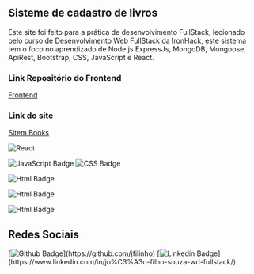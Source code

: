 
## Sisteme de cadastro de livros
Este site foi feito para a prática de desenvolvimento FullStack, lecionado pelo curso de Desenvolvimento Web FullStack da IronHack, este sistema tem o foco no aprendizado de Node.js ExpressJs, MongoDB, Mongoose, ApiRest, Bootstrap, CSS, JavaScript e React. 

### Link Repositório do Frontend
[Frontend](https://github.com/jfilinho/react-ironplate)

### Link do site

[Sitem Books](https://cadastro-livro.netlify.app)

![React](https://camo.githubusercontent.com/4e4a3b5c3e9c00501ec866e2f2466c5a6032f838aca5f2cf3b14450e39e8a2f0/68747470733a2f2f696d672e736869656c64732e696f2f62616467652f72656163742532302d2532333230323332612e7376673f267374796c653d666f722d7468652d6261646765266c6f676f3d7265616374266c6f676f436f6c6f723d253233363144414642) 

![JavaScript Badge](https://img.shields.io/badge/JavaScript-F7DF1E?style=for-the-badge&logo=javascript&logoColor=black) ![CSS Badge](https://img.shields.io/badge/CSS3-1572B6?style=for-the-badge&logo=css3&logoColor=white)
 
 
 ![Html Badge](https://img.shields.io/badge/Node.js-43853D?style=for-the-badge&logo=node.js&logoColor=white) 
  
  
  ![Html Badge](https://img.shields.io/badge/MongoDB-4EA94B?style=for-the-badge&logo=mongodb&logoColor=white) 
  
  ![Html Badge](https://img.shields.io/badge/Express.js-404D59?style=for-the-badge)


## Redes Sociais


[![Github Badge](https://img.shields.io/badge/-Github-000?style=flat-square&logo=Github&logoColor=white&link=https://github.com/jfilinho(https://github.com/jfilinho))](https://github.com/jfilinho) [![Linkedin Badge](https://img.shields.io/badge/-LinkedIn-blue?style=flat-square&logo=Linkedin&logoColor=white&link=[https://www.linkedin.com/in/jo%C3%A3o-filho-souza-wd-fullstack/](https://www.linkedin.com/in/jo%C3%A3o-filho-souza-wd-fullstack))](https://www.linkedin.com/in/jo%C3%A3o-filho-souza-wd-fullstack/)
